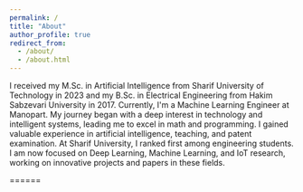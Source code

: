 ```yaml
---
permalink: /
title: "About"
author_profile: true
redirect_from: 
  - /about/
  - /about.html
---
```


I received my M.Sc. in Artificial Intelligence from Sharif University of Technology in 2023 and my B.Sc. in Electrical Engineering from Hakim Sabzevari University in 2017. Currently, I'm a Machine Learning Engineer at Manopart. My journey began with a deep interest in technology and intelligent systems, leading me to excel in math and programming. I gained valuable experience in artificial intelligence, teaching, and patent examination. At Sharif University, I ranked first among engineering students. I am now focused on Deep Learning, Machine Learning, and IoT research, working on innovative projects and papers in these fields.

======
